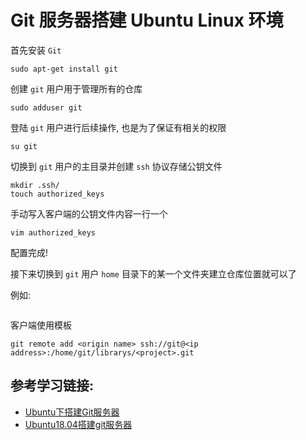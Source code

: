 # Git 服务器搭建 Ubuntu Linux 环境

首先安装 `Git`

```shell
sudo apt-get install git
```

创建 `git` 用户用于管理所有的仓库

```shell
sudo adduser git
```

登陆 `git` 用户进行后续操作, 也是为了保证有相关的权限

```shell
su git
```

切换到 `git` 用户的主目录并创建 `ssh` 协议存储公钥文件

```shell
mkdir .ssh/
touch authorized_keys
```

手动写入客户端的公钥文件内容一行一个

```shell
vim authorized_keys
```

配置完成!

接下来切换到 `git` 用户 `home` 目录下的某一个文件夹建立仓库位置就可以了

例如:

```shell
```

客户端使用模板

```shell
git remote add <origin name> ssh://git@<ip address>:/home/git/librarys/<project>.git
```

## 参考学习链接:

* [Ubuntu下搭建Git服务器](https://blog.csdn.net/zhouxiangbai/article/details/78851276)
* [Ubuntu18.04搭建git服务器](https://blog.csdn.net/zhen_apple/article/details/88655414?depth_1-utm_source=distribute.pc_relevant.none-task&utm_source=distribute.pc_relevant.none-task)
